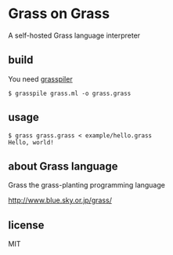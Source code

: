 # Grass on Grass

 A self-hosted Grass language interpreter

## build

You need [grasspiler](https://www.npmjs.com/package/@susisu/grasspiler)

```
$ grasspile grass.ml -o grass.grass
```

## usage

```
$ grass grass.grass < example/hello.grass
Hello, world!
```

## about Grass language

Grass the grass-planting programming language

http://www.blue.sky.or.jp/grass/

## license

MIT
